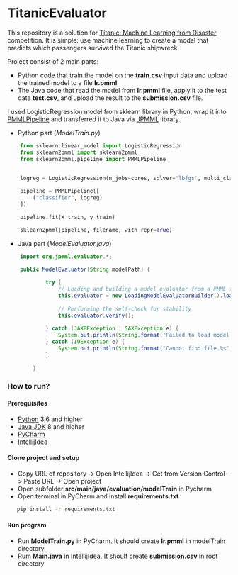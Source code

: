 # TitanicEvaluator

This repository is a solution for [Titanic: Machine Learning from Disaster](https://www.kaggle.com/c/titanic/overview) 
competition. It is simple: use machine learning to create a model that predicts which passengers survived the Titanic shipwreck. 

Project consist of 2 main parts:

* Python code that train the model on the **train.csv** input data and upload the trained model to a file **lr.pmml**
* The Java code that read the model from **lr.pmml** file, apply it to the test data **test.csv**, and upload the result
 to the **submission.csv** file. 
 
I used LogisticRegression model from sklearn library in Python, wrap it into [PMMLPipeline](https://github.com/jpmml/sklearn2pmml) 
and transferred it to Java via [JPMML](https://github.com/jpmml/jpmml-sklearn) library.

* Python part (*ModelTrain.py*)
```python
    from sklearn.linear_model import LogisticRegression
    from sklearn2pmml import sklearn2pmml
    from sklearn2pmml.pipeline import PMMLPipeline


    logreg = LogisticRegression(n_jobs=cores, solver='lbfgs', multi_class='multinomial')
    
    pipeline = PMMLPipeline([
        ("classifier", logreg)
    ])

    pipeline.fit(X_train, y_train)

    sklearn2pmml(pipeline, filename, with_repr=True)
```
 * Java part (*ModelEvaluator.java*)
```java
    import org.jpmml.evaluator.*;

    public ModelEvaluator(String modelPath) {
    
            try {
                // Loading and building a model evaluator from a PMML file
                this.evaluator = new LoadingModelEvaluatorBuilder().load(new File(modelPath)).build();
    
                // Performing the self-check for stability
                this.evaluator.verify();
    
            } catch (JAXBException | SAXException e) {
                System.out.println(String.format("Failed to load model %s", modelPath));
            } catch (IOException e) {
                System.out.println(String.format("Cannot find file %s", modelPath));
            }
    
        }
```
### How to run?

#### Prerequisites
* [Python](https://www.python.org/downloads/)  3.6 and higher 
* [Java JDK](https://www.oracle.com/java/technologies/javase-downloads.html)  8 and higher 
* [PyCharm](https://www.jetbrains.com/pycharm/)
* [IntellijIdea](https://www.jetbrains.com/idea/)

#### Clone project and setup

* Copy URL of repository -> Open IntellijIdea -> Get from Version Control -> Paste URL -> Open project
* Open subfolder **src/main/java/evaluation/modelTrain** in Pycharm 
* Open terminal in PyCharm and install **requirements.txt**
```bash
   pip install -r requirements.txt
```

#### Run program

* Run **ModelTrain.py** in PyCharm. It should create **lr.pmml** in modelTrain directory
* Rum **Main.java** in IntellijIdea. It shoulf create **submission.csv** in root directory
